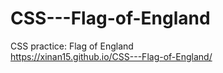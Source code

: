 # CSS---Flag-of-England
CSS practice: Flag of England
<br>https://xinan15.github.io/CSS---Flag-of-England/
